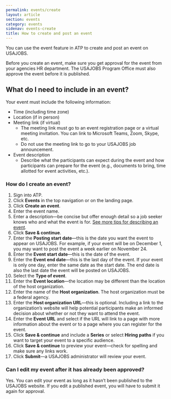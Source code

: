 ```yaml
---
permalink: events/create
layout: article
section: events
category: events
sidenav: events-create
title: How to create and post an event
---
```


You can use the event feature in ATP to create and post an event on USAJOBS. 

Before you create an event, make sure you get approval for the event from your agencies HR department. The USAJOBS Program Office must also approve the event before it is published. 

## What do I need to include in an event?

Your event must include the following information:

* Time (including time zone) 
* Location (if in person) 
* Meeting link (if virtual) 
  * The meeting link must go to an event registration page or a virtual meeting invitation. You can link to Microsoft Teams, Zoom, Skype, etc. 
  * Do not use the meeting link to go to your USAJOBS job announcement.  
* Event description
  * Describe what the participants can expect during the event and how participants can prepare for the event (e.g., documents to bring, time allotted for event activities, etc.).  

### How do I create an event?

1. Sign into ATP.
2. Click **Events** in the top navigation or on the landing page.
3. Click **Create an event**.
4. Enter the event name.
5. Enter a description—be concise but offer enough detail so a job seeker knows who and what the event is for.  [See more tips for describing an event](index).
6. Click **Save & continue**.
7. Enter the **Posting start date**—this is the date you want the event to appear on USAJOBS.  For example, if your event will be on December 1, you may want to post the event a week earlier on November 24.
8. Enter the **Event start date**—this is the date of the event.
9. Enter the **Event end date**—this is the last day of the event.  If your event is only one day, enter the same date as the start date. The end date is also the last date the event will be posted on USAJOBS.
10. Select the **Type of event**.
11. Enter the **Event location**—the location may be different than the location of the host organization.
12. Enter the name of the **Host organization**. The host organization must be a federal agency.
13. Enter the **Host organization URL**—this is optional. Including a link to the organization’s website will help potential participants make an informed decision about whether or not they want to attend the event.
14. Enter the **Event URL** and select if the URL will link to a page with more information about the event or to a page where you can register for the event.
15. Click **Save & continue** and include a **Series** or select **Hiring paths** if you want to target your event to a specific audience.
16. Click **Save & continue** to preview your event—check for spelling and make sure any links work.
17. Click **Submit**—a USAJOBS administrator will review your event.

### Can I edit my event after it has already been approved?

Yes. You can edit your event as long as it hasn’t been published to the USAJOBS website. If you edit a published event, you will have to submit it again for approval. 
